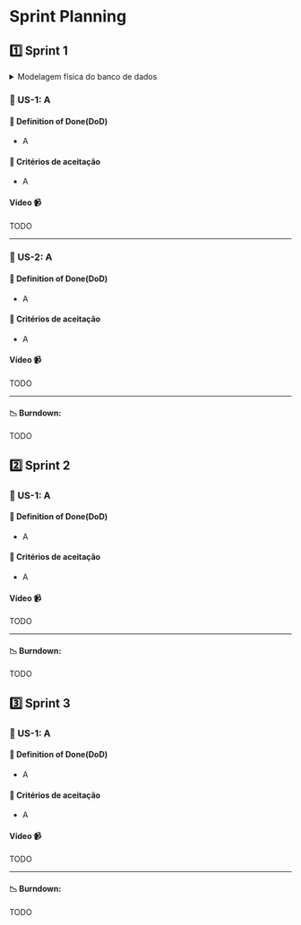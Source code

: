 # Sprint Planning

## 1️⃣ Sprint 1

<details>
<summary>Modelagem física do banco de dados</summary>

![Modelagem](./media/modelagem-banco-de-dados.jpeg)
</details>

### 📝 US-1: A

#### 🏁 Definition of Done(DoD)
- A

#### 🎯 Critérios de aceitação
- A

#### Vídeo 📹
TODO

---

### 📝 US-2: A

#### 🏁 Definition of Done(DoD)
- A

#### 🎯 Critérios de aceitação
- A

#### Vídeo 📹
TODO

---

#### 📉 Burndown:
TODO

## 2️⃣ Sprint 2

### 📝 US-1: A

#### 🏁 Definition of Done(DoD)
- A

#### 🎯 Critérios de aceitação
- A

#### Vídeo 📹
TODO

---

#### 📉 Burndown:
TODO

## 3️⃣ Sprint 3

### 📝 US-1: A

#### 🏁 Definition of Done(DoD)
- A

#### 🎯 Critérios de aceitação
- A

#### Vídeo 📹
TODO

---

#### 📉 Burndown:
TODO
